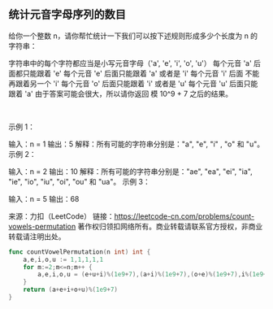 ## 统计元音字母序列的数目
给你一个整数 n，请你帮忙统计一下我们可以按下述规则形成多少个长度为 n 的字符串：

字符串中的每个字符都应当是小写元音字母（'a', 'e', 'i', 'o', 'u'）
每个元音 'a' 后面都只能跟着 'e'
每个元音 'e' 后面只能跟着 'a' 或者是 'i'
每个元音 'i' 后面 不能 再跟着另一个 'i'
每个元音 'o' 后面只能跟着 'i' 或者是 'u'
每个元音 'u' 后面只能跟着 'a'
由于答案可能会很大，所以请你返回 模 10^9 + 7 之后的结果。

 

示例 1：

输入：n = 1
输出：5
解释：所有可能的字符串分别是："a", "e", "i" , "o" 和 "u"。
示例 2：

输入：n = 2
输出：10
解释：所有可能的字符串分别是："ae", "ea", "ei", "ia", "ie", "io", "iu", "oi", "ou" 和 "ua"。
示例 3：

输入：n = 5
输出：68

来源：力扣（LeetCode）
链接：https://leetcode-cn.com/problems/count-vowels-permutation
著作权归领扣网络所有。商业转载请联系官方授权，非商业转载请注明出处。
```go
func countVowelPermutation(n int) int {
    a,e,i,o,u := 1,1,1,1,1
    for m:=2;m<=n;m++ {
        a,e,i,o,u = (e+u+i)%(1e9+7),(a+i)%(1e9+7),(o+e)%(1e9+7),i%(1e9+7),(i+o)%(1e9+7)
    }
    return (a+e+i+o+u)%(1e9+7)
}
```
